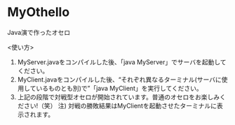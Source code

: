 # MyOthello
Java演で作ったオセロ

<使い方>
1. MyServer.javaをコンパイルした後、「java MyServer」でサーバを起動してください。
2. MyClient.javaをコンパイルした後、“それぞれ異なるターミナル(サーバに使用しているものとも別)で”「java MyClient」を実行してください。
3. 上記の段階で対戦型オセロが開始されています。普通のオセロをお楽しみください!（笑）
注) 対戦の勝敗結果はMyClientを起動させたターミナルに表示されます。
